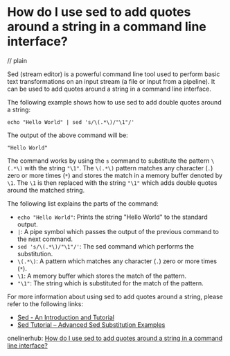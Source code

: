 # How do I use sed to add quotes around a string in a command line interface?
// plain

Sed (stream editor) is a powerful command line tool used to perform basic text transformations on an input stream (a file or input from a pipeline). It can be used to add quotes around a string in a command line interface.

The following example shows how to use sed to add double quotes around a string:

```
echo "Hello World" | sed 's/\(.*\)/"\1"/'
```

The output of the above command will be:
```
"Hello World"
```

The command works by using the `s` command to substitute the pattern `\(.*\)` with the string `"\1"`. The `\(.*\)` pattern matches any character (`.`) zero or more times (`*`) and stores the match in a memory buffer denoted by `\1`. The `\1` is then replaced with the string `"\1"` which adds double quotes around the matched string.

The following list explains the parts of the command:
- `echo "Hello World"`: Prints the string "Hello World" to the standard output.
- `|`: A pipe symbol which passes the output of the previous command to the next command.
- `sed 's/\(.*\)/"\1"/'`: The sed command which performs the substitution.
- `\(.*\)`: A pattern which matches any character (`.`) zero or more times (`*`).
- `\1`: A memory buffer which stores the match of the pattern.
- `"\1"`: The string which is substituted for the match of the pattern.

For more information about using sed to add quotes around a string, please refer to the following links:
- [Sed - An Introduction and Tutorial](http://www.grymoire.com/Unix/Sed.html)
- [Sed Tutorial – Advanced Sed Substitution Examples](https://www.cyberciti.biz/faq/sed-tutorial-advanced-sed-substitution-examples/)

onelinerhub: [How do I use sed to add quotes around a string in a command line interface?](https://onelinerhub.com/cli-sed/how-do-i-use-sed-to-add-quotes-around-a-string-in-a-command-line-interface)